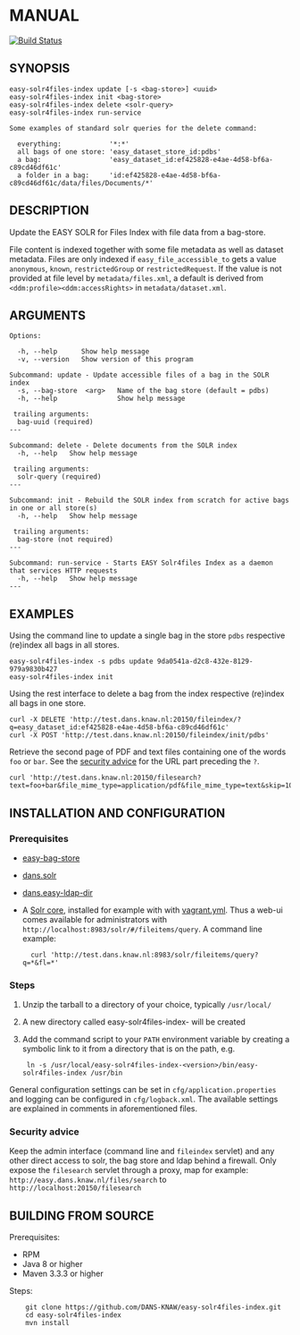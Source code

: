 MANUAL
======
[![Build Status](https://travis-ci.org/DANS-KNAW/easy-solr4files-index.png?branch=master)](https://travis-ci.org/DANS-KNAW/easy-solr4files-index)


SYNOPSIS
--------

    easy-solr4files-index update [-s <bag-store>] <uuid>
    easy-solr4files-index init <bag-store>
    easy-solr4files-index delete <solr-query>
    easy-solr4files-index run-service
    
    Some examples of standard solr queries for the delete command:
    
      everything:            '*:*'
      all bags of one store: 'easy_dataset_store_id:pdbs'
      a bag:                 'easy_dataset_id:ef425828-e4ae-4d58-bf6a-c89cd46df61c'
      a folder in a bag:     'id:ef425828-e4ae-4d58-bf6a-c89cd46df61c/data/files/Documents/*'


DESCRIPTION
-----------

Update the EASY SOLR for Files Index with file data from a bag-store.

File content is indexed together with some file metadata as well as dataset metadata.
Files are only indexed if `easy_file_accessible_to` gets a value 
`anonymous`, `known`, `restrictedGroup` or `restrictedRequest`.
If the value is not provided at file level by `metadata/files.xml`,
a default is derived from `<ddm:profile><ddm:accessRights>` in `metadata/dataset.xml`.


ARGUMENTS
---------

    Options:

      -h, --help      Show help message
      -v, --version   Show version of this program

    Subcommand: update - Update accessible files of a bag in the SOLR index
      -s, --bag-store  <arg>   Name of the bag store (default = pdbs)
      -h, --help               Show help message
    
     trailing arguments:
      bag-uuid (required)
    ---
    
    Subcommand: delete - Delete documents from the SOLR index
      -h, --help   Show help message
    
     trailing arguments:
      solr-query (required)
    ---
    
    Subcommand: init - Rebuild the SOLR index from scratch for active bags in one or all store(s)
      -h, --help   Show help message
    
     trailing arguments:
      bag-store (not required)
    ---
    
    Subcommand: run-service - Starts EASY Solr4files Index as a daemon that services HTTP requests
      -h, --help   Show help message
    ---

EXAMPLES
--------

Using the command line to update a single bag in the store `pdbs` respective (re)index all bags in all stores.

    easy-solr4files-index -s pdbs update 9da0541a-d2c8-432e-8129-979a9830b427
    easy-solr4files-index init

Using the rest interface to delete a bag from the index respective (re)index all bags in one store.

    curl -X DELETE 'http://test.dans.knaw.nl:20150/fileindex/?q=easy_dataset_id:ef425828-e4ae-4d58-bf6a-c89cd46df61c'
    curl -X POST 'http://test.dans.knaw.nl:20150/fileindex/init/pdbs'

Retrieve the second page of PDF and text files containing one of the words `foo` or `bar`.
See the [security advice](#security-advice) for the URL part preceding the `?`.

    curl 'http://test.dans.knaw.nl:20150/filesearch?text=foo+bar&file_mime_type=application/pdf&file_mime_type=text&skip=10&limit=10'


INSTALLATION AND CONFIGURATION
------------------------------

### Prerequisites

* [easy-bag-store](https://github.com/DANS-KNAW/easy-bag-store/)
* [dans.solr](https://github.com/DANS-KNAW/dans.solr)
* [dans.easy-ldap-dir](https://github.com/DANS-KNAW/dans.easy-ldap-dir)
* A [Solr core](src/main/assembly/dist/install/fileitems),
  installed for example with with [vagrant.yml](src/main/ansible/vagrant.yml).
  Thus a web-ui comes available for administrators with `http://localhost:8983/solr/#/fileitems/query`.
  A command line example:

        curl 'http://test.dans.knaw.nl:8983/solr/fileitems/query?q=*&fl=*'

### Steps

1. Unzip the tarball to a directory of your choice, typically `/usr/local/`
2. A new directory called easy-solr4files-index-<version> will be created
3. Add the command script to your `PATH` environment variable by creating a symbolic link to it from a directory that is
   on the path, e.g. 
   
        ln -s /usr/local/easy-solr4files-index-<version>/bin/easy-solr4files-index /usr/bin

General configuration settings can be set in `cfg/application.properties` and logging can be configured
in `cfg/logback.xml`. The available settings are explained in comments in aforementioned files.


### Security advice

Keep the admin interface (command line and `fileindex` servlet)
and any other direct access to solr, the bag store and ldap behind a firewall.
Only expose the `filesearch` servlet through a proxy, map for example:
`http://easy.dans.knaw.nl/files/search` to `http://localhost:20150/filesearch` 


BUILDING FROM SOURCE
--------------------

Prerequisites:

* RPM
* Java 8 or higher
* Maven 3.3.3 or higher

Steps:

        git clone https://github.com/DANS-KNAW/easy-solr4files-index.git
        cd easy-solr4files-index
        mvn install

